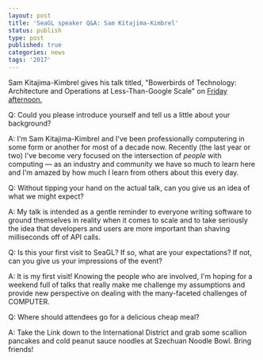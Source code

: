 ```yaml
---
layout: post
title: 'SeaGL speaker Q&A: Sam Kitajima-Kimbrel'
status: publish
type: post
published: true
categories: news
tags: '2017'
---
```


Sam Kitajima-Kimbrel gives his talk titled, "Bowerbirds of Technology: Architecture and Operations at Less-Than-Google Scale" on [Friday afternoon.](https://osem.seagl.org/conferences/seagl2017/program/proposals/300)

Q: Could you please introduce yourself and tell us a little about your background?

A: I'm Sam Kitajima-Kimbrel and I've been professionally computering in some form or another for most of a decade now. Recently (the last year or two) I've become very focused on the intersection of *people* with computing — as an industry and community we have so much to learn here and I'm amazed by how much I learn from others about this every day.

Q: Without tipping your hand on the actual talk, can you give us an idea of what we might expect?

A: My talk is intended as a gentle reminder to everyone writing software to ground themselves in reality when it comes to scale and to take seriously the idea that developers and users are more important than shaving milliseconds off of API calls.

Q: Is this your first visit to SeaGL? If so, what are your expectations? If not, can you give us your impressions of the event?

A: It is my first visit! Knowing the people who are involved, I'm hoping for a weekend full of talks that really make me challenge my assumptions and provide new perspective on dealing with the many-faceted challenges of COMPUTER.

Q: Where should attendees go for a delicious cheap meal?

A: Take the Link down to the International District and grab some scallion pancakes and cold peanut sauce noodles at Szechuan Noodle Bowl. Bring friends!



